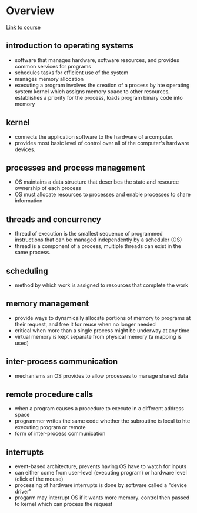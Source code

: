 # Overview

[Link to course](https://www.udacity.com/course/introduction-to-operating-systems--ud923)

## introduction to operating systems

- software that manages hardware, software resources, and provides common services for programs
- schedules tasks for efficient use of the system
- manages memory allocation
- executing a program involves the creation of a process by hte operating system kernel which assigns memory space to other resources, establishes a priority for the process, loads program binary code into memory

## kernel

- connects the application software to the hardware of a computer.
- provides most basic level of control over all of the computer's hardware devices.

## processes and process management

- OS maintains a data structure that describes the state and resource ownership of each process
- OS must allocate resources to processes and enable processes to share information

## threads and concurrency

- thread of execution is the smallest sequence of programmed instructions that can be managed independently by a scheduler (OS)
- thread is a component of a process, multiple threads can exist in the same process.

## scheduling

- method by which work is assigned to resources that complete the work

## memory management

- provide ways to dynamically allocate portions of memory to programs at their request, and free it for reuse when no longer needed
- critical when more than a single process might be underway at any time
- virtual memory is kept separate from physical memory (a mapping is used)

## inter-process communication

- mechanisms an OS provides to allow processes to manage shared data

## remote procedure calls

- when a program causes a procedure to execute in a different address space
- programmer writes the same code whether the subroutine is local to hte executing program or remote
- form of inter-process communication

## interrupts

- event-based architecture, prevents having OS have to watch for inputs
- can either come from user-level (executing program) or hardware level (click of the mouse)
- processing of hardware interrupts is done by software called a "device driver"
- progarm may interrupt OS if it wants more memory. control then passed to kernel which can process the request
